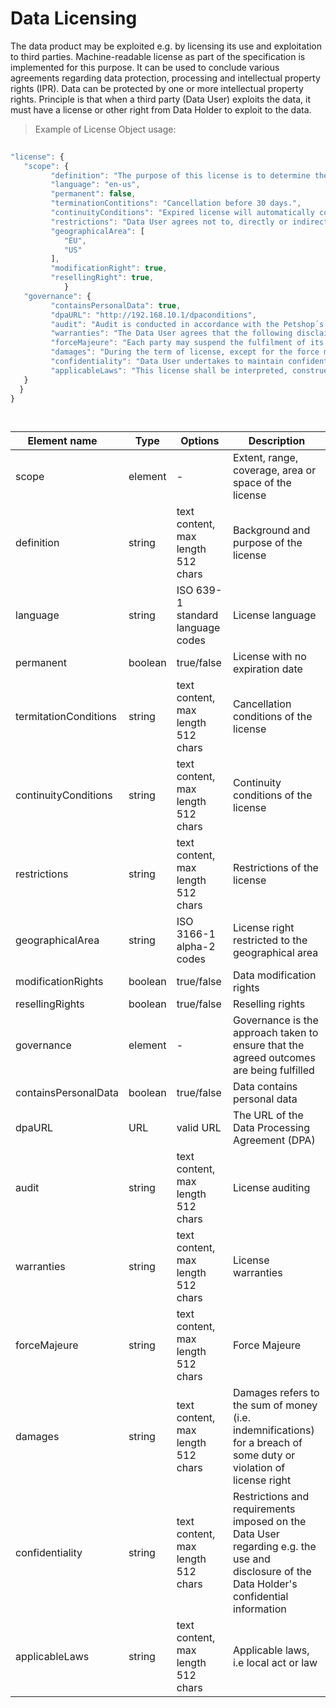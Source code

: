 # Data Licensing

The data product may be exploited e.g. by licensing its use and exploitation to third parties. Machine-readable license as part of the specification is implemented for this purpose. It can be used to conclude various agreements regarding data protection, processing and intellectual property rights (IPR). Data can be protected by one or more intellectual property rights. Principle is that when a third party (Data User) exploits the data, it must have a license or other right from Data Holder to exploit to the data.

> Example of License Object usage:


```javascript
  
"license": {
   "scope": {
         "definition": "The purpose of this license is to determine the terms and conditions applicable to the licensing of the data product, whereby Data Holder grants Data User the right to use the data.",
         "language": "en-us",
         "permanent": false,
         "terminationContitions": "Cancellation before 30 days.",
         "continuityConditions": "Expired license will automatically continued without written cancellation (termination) by Data Holder",
         "restrictions": "Data User agrees not to, directly or indirectly, participate in the unauthorized use, disclosure or conversion of any confidential information.",      
         "geographicalArea": [ 
            "EU",
            "US"
         ],
         "modificationRight": true,
         "resellingRight": true,
            }
   "governance": {
         "containsPersonalData": true,
         "dpaURL": "http://192.168.10.1/dpaconditions",
         "audit": "Audit is conducted in accordance with the Petshop´s Data-audits ltd., www.petshopsdataaudits.com",
         "warranties": "The Data User agrees that the following disclaimers apply to its customers and/or other entities.",
         "forceMajeure": "Each party may suspend the fulfilment of its contractual obligations, when the said fulfilment is impossible or objectively too costly due to an unforeseeable impediment independent from the parties, such as for example: strike, boycott, lockout, fire, war (declared or not), civil war, riots and revolutions, requisitions, embargo, power blackouts, extraordinary breakage of machinery, delays in the delivery of components or raw materials.",
         "damages": "During the term of license, except for the force majeure or the Data Holders reasons, Data User is required to follow strictly in accordance with the license. If Data User wants to terminate the license early, it needs to pay a certain amount of liquidated damages.",
         "confidentiality": "Data User undertakes to maintain confidentiality as regards all information of a technical (such as, by way of a non-limiting example, drawings, tables, documentation, formulas and correspondence) and commercial nature (including contractual conditions, prices, payment conditions) gained during the performance of this license." 
         "applicableLaws": "This license shall be interpreted, construed and enforced in accordance with the law of Finland."
   }
  }
}

  
```
| <div style="width:150px">Element name</div>   | Type  | Options  | Description  |
|---|---|---|---|
| scope | element | - |  Extent, range, coverage, area or space of the license |
| definition | string | text content, max length 512 chars  | Background and purpose of the license |
| language | string | ISO 639-1 standard language codes | License language |
| permanent | boolean | true/false|  License with no expiration date |
| termitationConditions | string | text content, max length 512 chars | Cancellation conditions of the license |
| continuityConditions | string |  text content, max length 512 chars | Continuity conditions of the license |
| restrictions | string | text content, max length 512 chars  | Restrictions of the license |
| geographicalArea | string |  ISO 3166-1 alpha-2 codes | License right restricted to the geographical area |
| modificationRights | boolean | true/false | Data modification rights |
| resellingRights | boolean | true/false | Reselling rights |
| governance | element | - | Governance is the approach taken to ensure that the agreed outcomes are being fulfilled |
| containsPersonalData | boolean | true/false | Data contains personal data |
| dpaURL| URL| valid URL | The URL of the Data Processing Agreement (DPA) |
| audit | string | text content, max length 512 chars | License auditing |
| warranties | string | text content, max length 512 chars | License warranties |
| forceMajeure | string | text content, max length 512 chars | Force Majeure |
| damages| string | text content, max length 512 chars | Damages refers to the sum of money (i.e. indemnifications) for a breach of some duty or violation of license right |
| confidentiality | string | text content, max length 512 chars| Restrictions and requirements imposed on the Data User regarding e.g. the use and disclosure of the Data Holder's confidential information |
| applicableLaws | string | text content, max length 512 chars | Applicable laws, i.e local act or law |
